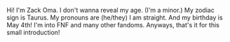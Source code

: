 Hi! I'm Zack Oma.
I don't wanna reveal my age. (I'm a minor.)
My zodiac sign is Taurus.
My pronouns are (he/they)
I am straight.
And my birthday is May 4th!
I'm into FNF and many other fandoms.
Anyways, that's it for this small introduction!
